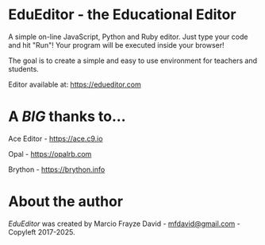 # EduEditor - the Educational Editor

A simple on-line JavaScript, Python and Ruby editor. Just type your code and hit "Run"! Your program will be executed inside your browser!

The goal is to create a simple and easy to use environment for teachers and students.

Editor available at: https://edueditor.com

# A _BIG_ thanks to...

Ace Editor - https://ace.c9.io

Opal - https://opalrb.com

Brython - https://brython.info

# About the author

*EduEditor* was created by Marcio Frayze David - mfdavid@gmail.com - Copyleft 2017-2025.
